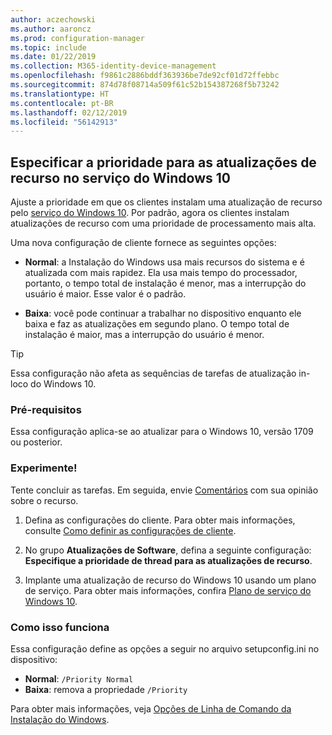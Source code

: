 ```yaml
---
author: aczechowski
ms.author: aaroncz
ms.prod: configuration-manager
ms.topic: include
ms.date: 01/22/2019
ms.collection: M365-identity-device-management
ms.openlocfilehash: f9861c2886bddf363936be7de92cf01d72ffebbc
ms.sourcegitcommit: 874d78f08714a509f61c52b154387268f5b73242
ms.translationtype: HT
ms.contentlocale: pt-BR
ms.lasthandoff: 02/12/2019
ms.locfileid: "56142913"
---
```

## <a name="bkmk_neo"></a> Especificar a prioridade para as atualizações de recurso no serviço do Windows 10
<!--3734525-->

Ajuste a prioridade em que os clientes instalam uma atualização de recurso pelo [serviço do Windows 10](/sccm/osd/deploy-use/manage-windows-as-a-service). Por padrão, agora os clientes instalam atualizações de recurso com uma prioridade de processamento mais alta. 

Uma nova configuração de cliente fornece as seguintes opções: 

- **Normal**: a Instalação do Windows usa mais recursos do sistema e é atualizada com mais rapidez. Ela usa mais tempo do processador, portanto, o tempo total de instalação é menor, mas a interrupção do usuário é maior. Esse valor é o padrão.  

- **Baixa**: você pode continuar a trabalhar no dispositivo enquanto ele baixa e faz as atualizações em segundo plano. O tempo total de instalação é maior, mas a interrupção do usuário é menor.  

<!-- - **Not configured**: Configuration Manager doesn't make changes to the thread priority property in the setupconfig.ini configuration file.   -->


> [!Tip]  
> Essa configuração não afeta as sequências de tarefas de atualização in-loco do Windows 10.  


### <a name="prerequisites"></a>Pré-requisitos

Essa configuração aplica-se ao atualizar para o Windows 10, versão 1709 ou posterior.  


### <a name="try-it-out"></a>Experimente!

Tente concluir as tarefas. Em seguida, envie [Comentários](/sccm/core/understand/find-help#product-feedback) com sua opinião sobre o recurso.

1. Defina as configurações do cliente. Para obter mais informações, consulte [Como definir as configurações de cliente](/sccm/core/clients/deploy/configure-client-settings).  

2. No grupo **Atualizações de Software**, defina a seguinte configuração: **Especifique a prioridade de thread para as atualizações de recurso**.  

3. Implante uma atualização de recurso do Windows 10 usando um plano de serviço. Para obter mais informações, confira [Plano de serviço do Windows 10](/sccm/osd/deploy-use/manage-windows-as-a-service#BKMK_ServicingPlan).  


### <a name="how-it-works"></a>Como isso funciona

Essa configuração define as opções a seguir no arquivo setupconfig.ini no dispositivo:

- **Normal**: `/Priority Normal`
- **Baixa**: remova a propriedade `/Priority`

Para obter mais informações, veja [Opções de Linha de Comando da Instalação do Windows](https://docs.microsoft.com/windows-hardware/manufacture/desktop/windows-setup-command-line-options).


